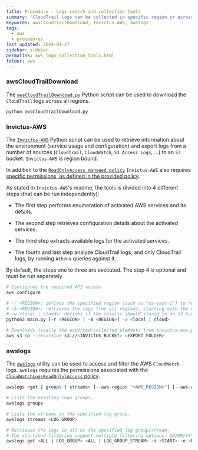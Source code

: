 ```yaml
---
title: Procedure - Logs search and collection tools
summary: 'CloudTrail logs can be collected in specific region or across all regions using third-party tools, such as Invictus-AWS.'
keywords: awsCloudTrailDownload, Invictus-AWS, awslogs
tags:
  - aws
  - procedures
last_updated: 2024-01-27
sidebar: sidebar
permalink: aws_logs_collection_tools.html
folder: aws
---
```


### awsCloudTrailDownload

The [`awsCloudTrailDownload.py`](https://github.com/dlcowen/sansfor509/blob/main/AWS/awsCloudTrailDownload.py)
Python script can be used to download the `CloudTrail` logs across all regions.

```bash
python awsCloudTrailDownload.py
```

### Invictus-AWS

The [`Invictus-AWS`](https://github.com/invictus-ir/Invictus-AWS) Python script
can be used to retrieve information about the environment (service usage and
configuration) and export logs from a number of sources (`CloudTrail`,
`CloudWatch`, `S3 Access Logs`, ...) to an `S3` bucket. `Invictus-AWS` is
region bound.

In addition to the
[`ReadOnlyAccess managed policy`](https://docs.aws.amazon.com/aws-managed-policy/latest/reference/ReadOnlyAccess.html)
`Invictus-AWS` also requires
[specific permissions, as defined in the provided policy](https://github.com/invictus-ir/Invictus-AWS/blob/main/source/files/policy.json).

As stated in `Invictus-AWS`'s readme, the tools is divided into 4 different
steps (that can be run independently):

  - The first step performs enumeration of activated AWS services and its
    details.

  - The second step retrieves configuration details about the activated
    services.

  - The third step extracts available logs for the activated services.

  - The fourth and last step analyze CloudTrail logs, and only CloudTrail logs,
    by running `Athena` queries against it.

By default, the steps one to three are executed. The step 4 is optional and
must be run separately.

```bash
# Configures the required API access.
aws configure

# -r <REGION>: defines the specified region (such as "us-east-1") to retrieve the logs from.
# -A <REGION>: retrieves the logs from all regions, starting with the specified region.
# -w <local | cloud>: defines if the results should stored in an S3 bucket only or if the results should also be downloaded to the local storage.
python3 main.py [-r <REGION> | -A <REGION>] -w <local | cloud>

# Downloads locally the exported/collected elements from invictus-aws.py.
aws s3 cp --recursive s3://<INVICTUS_BUCKET> <EXPORT_FOLDER>
```

### awslogs

The [`awslogs`](https://github.com/jorgebastida/awslogs) utility can be used to
access and filter the AWS `CloudWatch` logs. `awslogs` requires the permissions
associated with the [`CloudWatchLogsReadOnlylAccess` policy](https://docs.aws.amazon.com/AmazonCloudWatch/latest/logs/iam-identity-based-access-control-cwl.html).

```bash
awslogs <get | groups | streams> [--aws-region "<AWS_REGION>"] [--aws-access-key-id "<ACCESS_KEY_ID>"] [--aws-secret-access-key "<ACCESS_KEY_SECRET>"]

# Lists the existing logs groups.
awslogs groups

# Lists the streams in the specified log group.
awslogs streams <LOG_GROUP>

# Retrieves the logs in all or the specified log group/stream.
# The start/end filtering support multiple filtering options: DD/MM/YYYY HH:mm, <INT><m | h | d | w>.
awslogs get <ALL | LOG_GROUP> <ALL | LOG_GROUP_STREAM> -s <START> -e <END>
```
